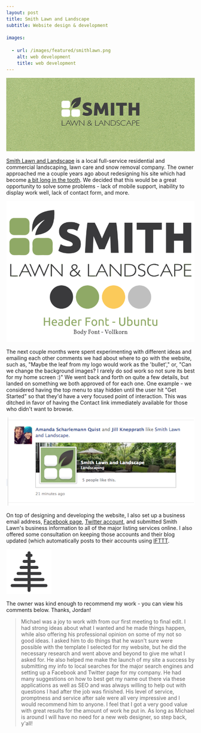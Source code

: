 ```yaml
---
layout: post
title: Smith Lawn and Landscape
subtitle: Website design & development

images:

  - url: /images/featured/smithlawn.png
    alt: web development
    title: web development
---
```


<img class="aligncenter" src="/images/smithlawn/smithlawn.png" alt="smith lawn" />

[Smith Lawn and Landscape](http://smithlawn.net/) is a local full-service residential and commercial landscaping, lawn care and snow removal company. The owner approached me a couple years ago about redesigning his site which had become [a bit long in the tooth](/images/smithlawn/smithlawn-old.png). We decided that this would be a great opportunity to solve some problems - lack of mobile support, inability to display work well, lack of contact form, and more.

<img class="aligncenter imgborder" src="/images/smithlawn/smithlawn-branding.png" alt="smith lawn" />

The next couple months were spent experimenting with different ideas and emailing each other comments we had about where to go with the website, such as, "Maybe the leaf from my logo would work as the 'bullet'," or, "Can we change the background images? I rarely do sod work so not sure its best for my home screen :)" We went back and forth on quite a few details, but landed on something we both approved of for each one. One example - we considered having the top menu to stay hidden until the user hit "Get Started" so that they'd have a very focused point of interaction. This was ditched in favor of having the Contact link immediately available for those who didn't want to browse.

<img class="aligncenter imgborder" src="/images/smithlawn/smithlawn-fb.png" alt="smith lawn" />

On top of designing and developing the website, I also set up a business email address, [Facebook page](https://www.facebook.com/SmithLawnLandscape), [Twitter account](https://twitter.com/smithlawn), and submitted Smith Lawn's business information to all of the major listing services online. I also offered some consultation on keeping those accounts and their blog updated (which automatically posts to their accounts using [IFTTT](https://ifttt.com/).

<img class="aligncenter imgborder" src="/images/smithlawn/smithlawn-landscape.png" alt="smith lawn" />

The owner was kind enough to recommend my work - you can view his comments below. Thanks, Jordan!

> Michael was a joy to work with from our first meeting to final edit. I had strong ideas about what I wanted and he made things happen, while also offering his professional opinion on some of my not so good ideas. I asked him to do things that he wasn't sure were possible with the template I selected for my website, but he did the necessary research and went above and beyond to give me what I asked for. He also helped me make the launch of my site a success by submitting my info to local searches for the major search engines and setting up a Facebook and Twitter page for my company. He had many suggestions on how to best get my name out there via these applications as well as SEO and was always willing to help out with questions I had after the job was finished.
> His level of service, promptness and service after sale were all very impressive and I would recommend him to anyone. I feel that I got a very good value with great results for the amount of work he put in. As long as Michael is around I will have no need for a new web designer, so step back, y'all!
